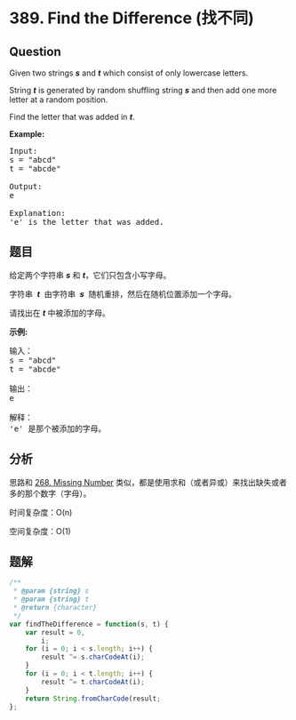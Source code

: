 # 389. Find the Difference (找不同)

## Question

Given two strings **_s_** and **_t_** which consist of only lowercase letters.

String **_t_** is generated by random shuffling string **_s_** and then add one more letter at a random position.

Find the letter that was added in **_t_**.

**Example:**

<pre>Input:
s = "abcd"
t = "abcde"

Output:
e

Explanation:
'e' is the letter that was added.
</pre>

## 题目

给定两个字符串 _**s**_ 和 _**t**_，它们只包含小写字母。

字符串  **_t_**  由字符串  **_s_**  随机重排，然后在随机位置添加一个字母。

请找出在 _**t**_ 中被添加的字母。

**示例:**

<pre>输入：
s = "abcd"
t = "abcde"

输出：
e

解释：
'e' 是那个被添加的字母。
</pre>

## 分析

思路和 [268. Missing Number](./268.%20Missing%20Number.md) 类似，都是使用求和（或者异或）来找出缺失或者多的那个数字（字母）。

时间复杂度：O(n)

空间复杂度：O(1)

## 题解

```javascript
/**
 * @param {string} s
 * @param {string} t
 * @return {character}
 */
var findTheDifference = function(s, t) {
    var result = 0,
        i;
    for (i = 0; i < s.length; i++) {
        result ^= s.charCodeAt(i);
    }
    for (i = 0; i < t.length; i++) {
        result ^= t.charCodeAt(i);
    }
    return String.fromCharCode(result;
};
```
